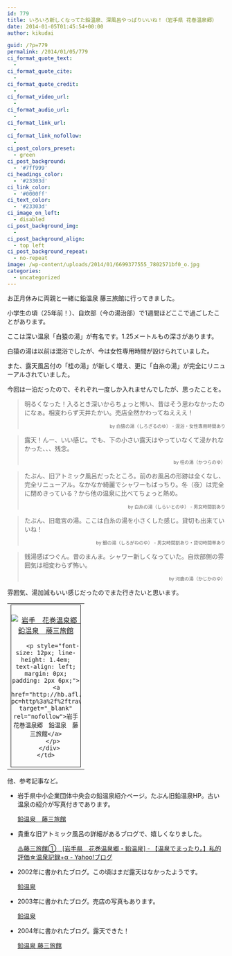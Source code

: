 ```yaml
---
id: 779
title: いろいろ新しくなってた鉛温泉、深風呂やっぱりいいね！（岩手県 花巻温泉郷）
date: 2014-01-05T01:45:54+00:00
author: kikudai

guid: /?p=779
permalink: /2014/01/05/779
ci_format_quote_text:
  - 
ci_format_quote_cite:
  - 
ci_format_quote_credit:
  - 
ci_format_video_url:
  - 
ci_format_audio_url:
  - 
ci_format_link_url:
  - 
ci_format_link_nofollow:
  - 
ci_post_colors_preset:
  - green
ci_post_background:
  - '#7ff999'
ci_headings_color:
  - '#23303d'
ci_link_color:
  - '#0000ff'
ci_text_color:
  - '#23303d'
ci_image_on_left:
  - disabled
ci_post_background_img:
  - 
ci_post_background_align:
  - top left
ci_post_background_repeat:
  - no-repeat
image: /wp-content/uploads/2014/01/6699377555_7802571bf0_o.jpg
categories:
  - uncategorized
---
```

お正月休みに両親と一緒に鉛温泉 藤三旅館に行ってきました。

小学生の頃（25年前！）、自炊部（今の湯治部）で1週間ほどここで過ごしたことがあります。

ここは深い温泉「白猿の湯」が有名です。1.25メートルもの深さがあります。
  
白猿の湯は以前は混浴でしたが、今は女性専用時間が設けられていました。

また、露天風呂付の「桂の湯」が新しく増え、更に「白糸の湯」が完全にリニューアルされていました。

今回は一泊だったので、それぞれ一度しか入れませんでしたが、思ったことを。

> 明るくなった！入るとき深いからちょっと怖い、昔はそう思わなかったのになぁ。相変わらず天井たかい。売店全然かわってねえええ！
> 
> <p style="text-align: right; font-size: 75%;">
>   by 白猿の湯（しろざるのゆ） - 混浴・女性専用時間あり
> </p>

> 露天！んー、いい感じ。でも、下の小さい露天はやっていなくて浸かれなかった、、、残念。
> 
> <p style="text-align: right; font-size: 75%;">
>   by 桂の湯（かつらのゆ）
> </p>

> たぶん、旧アトミック風呂だったところ。前のお風呂の形跡は全くなし、完全リニューアル。なかなか綺麗でシャワーもばっちり。冬（夜）は完全に閉めきっている？から他の温泉に比べてちょっと熱め。
> 
> <p style="text-align: right; font-size: 75%;">
>   by 白糸の湯（しらいとのゆ） - 男女時間割あり
> </p>

> たぶん、旧竜宮の湯。ここは白糸の湯を小さくした感じ。貸切も出来ていいね！
> 
> <p style="text-align: right; font-size: 75%;">
>   by 銀の湯（しろがねのゆ） - 男女時間割あり・貸切時間帯あり
> </p>

> 銭湯感ばつぐん。昔のまんま。シャワー新しくなっていた。自炊部側の雰囲気は相変わらず怖い。
> 
> <p style="text-align: right; font-size: 75%;">
>   by 河鹿の湯（かじかのゆ）
> </p>

雰囲気、湯加減もいい感じだったのでまた行きたいと思います。

<table border="0" cellspacing="0" cellpadding="0">
  <tr>
    <td valign="top">
      <div style="border: 1px solid; margin: 0px; padding: 6px 0px; width: 160px; text-align: center; float: left;">
        <p>
          <a href="http://hb.afl.rakuten.co.jp/hgc/1233562c.28052250.1233562d.98a27e9d/?pc=http%3a%2f%2ftravel.rakuten.co.jp%2fHOTEL%2f9536%2f9536.html%3fcid%3dtr_af_1632%26scid%3daf_link_tbl&m=http%3a%2f%2fm.travel.rakuten.co.jp%2fportal%2fi%2fm_afy.ra%3fuid%3dNULLGWDOCOMO%26nurl%3dtravel.rakuten.co.jp%252Fh%252F9536" target="_blank" rel="nofollow"><img src="http://hbb.afl.rakuten.co.jp/hgb/?pc=http%3a%2f%2fimg.travel.rakuten.co.jp%2fimage%2fimgr_100%3fno%3d9536&m=http%3a%2f%2fimg.travel.rakuten.co.jp%2fimage%2fimgaf%3fno%3d9536" border="0" alt="岩手　花巻温泉郷　鉛温泉　藤三旅館" style="margin: 0px; padding: 0px;" /></a>
        </p>
        
        <p style="font-size: 12px; line-height: 1.4em; text-align: left; margin: 0px; padding: 2px 6px;">
          <a href="http://hb.afl.rakuten.co.jp/hgc/1233562c.28052250.1233562d.98a27e9d/?pc=http%3a%2f%2ftravel.rakuten.co.jp%2fHOTEL%2f9536%2f9536.html%3fcid%3dtr_af_1632%26scid%3daf_link_tbl&m=http%3a%2f%2fm.travel.rakuten.co.jp%2fportal%2fi%2fm_afy.ra%3fuid%3dNULLGWDOCOMO%26nurl%3dtravel.rakuten.co.jp%252Fh%252F9536" target="_blank" rel="nofollow">岩手　花巻温泉郷　鉛温泉　藤三旅館</a>
        </p>
      </div>
    </td>
  </tr>
</table>

他、参考記事など。

  * 岩手県中小企業団体中央会の鉛温泉紹介ページ。たぶん旧鉛温泉HP。古い温泉の紹介が写真付きであります。
  
    <a href="http://www.ginga.or.jp/~namari-onsen/guide1.html" target="_blank" rel="nofollow">鉛温泉　藤三旅館</a>
  * 貴重な旧アトミック風呂の詳細があるブログで、嬉しくなりました。
  
    <a href="http://blogs.yahoo.co.jp/yuyunet717/66568173.html" target="_blank" rel="nofollow">♨藤三旅館①　[岩手県　花巻温泉郷・鉛温泉] - 【温泉でまったり。】私的評価☆温泉記録+α - Yahoo!ブログ</a>
  * 2002年に書かれたブログ。この頃はまだ露天はなかったようです。
  
    <a href="http://www5b.biglobe.ne.jp/~yattyann/yattyann_081.htm" target="_blank" rel="nofollow">鉛温泉</a>
  * 2003年に書かれたブログ。売店の写真もあります。
  
    <a href="http://www.geocities.jp/kimihito_ooyama/namari/namari.htm" target="_blank" rel="nofollow">鉛温泉</a>
  * 2004年に書かれたブログ。露天できた！
  
    <a href="http://www.geocities.jp/oyu_web/t726.html" target="_blank" rel="nofollow">鉛温泉 藤三旅館</a>